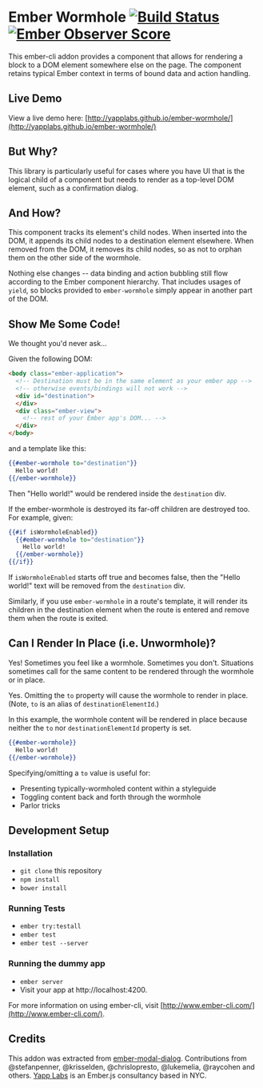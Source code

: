 # Ember Wormhole [![Build Status](https://travis-ci.org/yapplabs/ember-wormhole.svg?branch=master)](https://travis-ci.org/yapplabs/ember-wormhole) [![Ember Observer Score](http://emberobserver.com/badges/ember-wormhole.svg)](http://emberobserver.com/addons/ember-wormhole)

This ember-cli addon provides a component that allows for rendering a block 
to a DOM element somewhere else on the page. The component retains typical Ember 
context in terms of bound data and action handling.

## Live Demo

View a live demo here: [http://yapplabs.github.io/ember-wormhole/](http://yapplabs.github.io/ember-wormhole/)

## But Why?

This library is particularly useful for cases where you have UI that is the logical child of
a component but needs to render as a top-level DOM element, such as a confirmation dialog.

## And How?

This component tracks its element's child nodes. When inserted into the DOM, it appends 
its child nodes to a destination element elsewhere. When removed from the DOM, it
removes its child nodes, so as not to orphan them on the other side of the wormhole. 

Nothing else changes -- data binding  and action bubbling still flow according to 
the Ember component hierarchy. That includes usages of `yield`, so blocks provided 
to `ember-wormhole` simply appear in another part of the DOM.

## Show Me Some Code!

We thought you'd never ask...

Given the following DOM:

```html
<body class="ember-application">
  <!-- Destination must be in the same element as your ember app -->
  <!-- otherwise events/bindings will not work -->
  <div id="destination">
  </div>
  <div class="ember-view">
    <!-- rest of your Ember app's DOM... -->
  </div>
</body>
```

and a template like this:

```hbs
{{#ember-wormhole to="destination"}}
  Hello world!
{{/ember-wormhole}}
```

Then "Hello world!" would be rendered inside the `destination` div.

If the ember-wormhole is destroyed its far-off children are destroyed too.
For example, given:

```hbs
{{#if isWormholeEnabled}}
  {{#ember-wormhole to="destination"}}
    Hello world!
  {{/ember-wormhole}}
{{/if}}
```

If `isWormholeEnabled` starts off true and becomes false, then the "Hello
world!" text will be removed from the `destination` div.

Similarly, if you use `ember-wormhole` in a route's template, it will
render its children in the destination element when the route is entered
and remove them when the route is exited.

## Can I Render In Place (i.e. Unwormhole)?

Yes! Sometimes you feel like a wormhole. Sometimes you don't. Situations 
sometimes call for the same content to be rendered through the wormhole or in place.

Yes. Omitting the `to` property will cause the wormhole to render in place. (Note, `to` is an alias of `destinationElementId`.)

In this example, the wormhole content will be rendered in place because neither the `to` nor `destinationElementId` property is set.

```hbs
{{#ember-wormhole}}
  Hello world!
{{/ember-wormhole}}
```

Specifying/omitting a `to` value is useful for:

- Presenting typically-wormholed content within a styleguide
- Toggling content back and forth through the wormhole
- Parlor tricks

## Development Setup

### Installation

* `git clone` this repository
* `npm install`
* `bower install`

### Running Tests

* `ember try:testall`
* `ember test`
* `ember test --server`

### Running the dummy app

* `ember server`
* Visit your app at http://localhost:4200.

For more information on using ember-cli, visit [http://www.ember-cli.com/](http://www.ember-cli.com/).

## Credits

This addon was extracted from [ember-modal-dialog](http://github.com/yapplabs/ember-modal-dialog).
Contributions from @stefanpenner, @krisselden, @chrislopresto, @lukemelia, @raycohen and
others. [Yapp Labs](http://yapplabs.com) is an Ember.js consultancy based in NYC.

